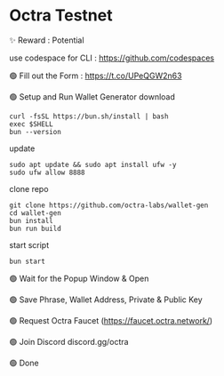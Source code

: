 # Octra Testnet
✨ Reward : Potential

use codespace for CLI : https://github.com/codespaces

🟢 Fill out the Form : https://t.co/UPeQGW2n63 

🟢 Setup and Run Wallet Generator
download
```
curl -fsSL https://bun.sh/install | bash
exec $SHELL
bun --version
```
update
```
sudo apt update && sudo apt install ufw -y
sudo ufw allow 8888
```
clone repo
```
git clone https://github.com/octra-labs/wallet-gen
cd wallet-gen
bun install
bun run build
```
start script
```
bun start
```
🟢 Wait for the Popup Window & Open

🟢 Save Phrase, Wallet Address, Private & Public Key

🟢 Request Octra Faucet  (https://faucet.octra.network/)

🟢 Join Discord discord.gg/octra

🟢 Done

